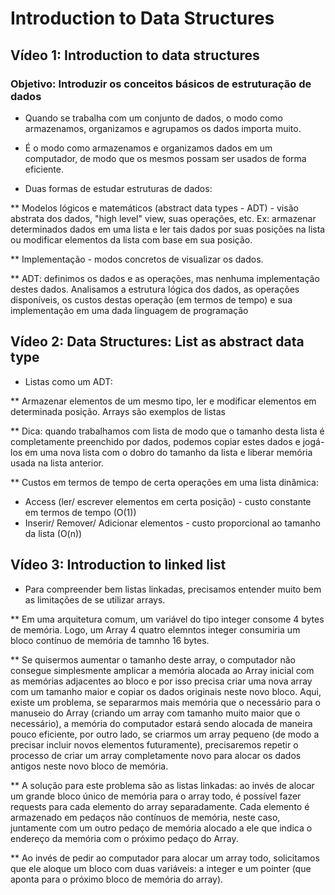 # Introduction to Data Structures
## Vídeo 1: Introduction to data structures

### Objetivo: Introduzir os conceitos básicos de estruturação de dados

* Quando se trabalha com um conjunto de dados, o modo como armazenamos, organizamos e agrupamos os dados importa muito.

* É o modo como armazenamos e organizamos dados em um computador, de modo que os mesmos possam ser usados de forma eficiente. 
* Duas formas de estudar estruturas de dados:

** Modelos lógicos e matemáticos (abstract data types - ADT) - visão abstrata dos dados, "high level" view, suas operações, etc. Ex: armazenar determinados dados em uma lista e ler tais dados por suas posições na lista ou modificar elementos da lista com base em sua posição.

** Implementação - modos concretos de visualizar os dados.

** ADT: definimos os dados e as operações, mas nenhuma implementação destes dados. Analisamos a estrutura lógica dos dados, as operações disponíveis, os custos destas operação (em termos de tempo) e sua implementação em uma dada linguagem de programação

## Vídeo 2: Data Structures: List as abstract data type

* Listas como um ADT: 

** Armazenar elementos de um mesmo tipo, ler e modificar elementos em determinada posição. Arrays são exemplos de listas

** Dica: quando trabalhamos com lista de modo que o tamanho desta lista é completamente preenchido por dados, podemos copiar estes dados e jogá-los em uma nova lista com o dobro do tamanho da lista e liberar memória usada na lista anterior.

** Custos em termos de tempo de certa operações em uma lista dinâmica:
 - Access (ler/ escrever elementos em certa posição) - custo constante em termos de tempo (O(1))
 - Inserir/ Remover/ Adicionar elementos - custo proporcional ao tamanho da lista (O(n))
 
## Vídeo 3: Introduction to linked list
* Para compreender bem listas linkadas, precisamos entender muito bem as limitações de se utilizar arrays.

** Em uma arquitetura comum, um variável do tipo integer consome 4 bytes de memória. Logo, um Array 4 quatro elemntos integer consumiria um bloco contínuo de memória de tamnho 16 bytes.

** Se quisermos aumentar o tamanho deste array, o computador não consegue simplesmente amplicar a memória alocada ao Array inicial com as memórias adjacentes ao bloco e por isso precisa criar uma nova array com um tamanho maior e copiar os dados originais neste novo bloco. Aqui, existe um problema, se separarmos mais memória que o necessário para o manuseio do Array (criando um array com tamanho muito maior que o necessário), a memória do computador estará sendo alocada de maneira pouco eficiente, por outro lado, se criarmos um array pequeno (de modo a precisar incluir novos elementos futuramente), precisaremos repetir o processo de criar um array completamente novo para alocar os dados antigos neste novo bloco de memória.

** A solução para este problema são as listas linkadas: ao invés de alocar um grande bloco único de memória para o array todo, é possível fazer requests para cada elemento do array separadamente. Cada elemento é armazenado em pedaços não contínuos de memória, neste caso, juntamente com um outro pedaço de memória alocado a ele que indica o endereço da memória com o próximo pedaço do Array. 

** Ao invés de pedir ao computador para alocar um array todo, solicitamos que ele aloque um bloco com duas variáveis: a integer e um pointer (que aponta para o próximo bloco de memória do array).
